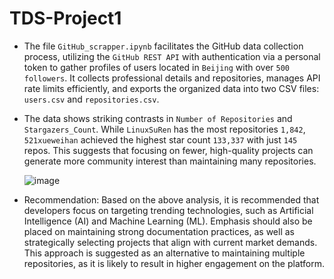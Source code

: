 # TDS-Project1
* The file `GitHub_scrapper.ipynb` facilitates the GitHub data collection process, utilizing the `GitHub REST API` with authentication via a personal token to gather     profiles of users located in `Beijing` with over `500 followers`. It collects professional details and repositories, manages API rate limits efficiently, and          exports the organized data into two CSV files: `users.csv` and `repositories.csv`.

* The data shows striking contrasts in `Number of Repositories` and `Stargazers_Count`. While `LinuxSuRen` has the most repositories `1,842`, `521xueweihan` achieved the highest star count `133,337` with just `145` repos. This suggests that focusing on fewer, high-quality projects can generate more community interest than maintaining many repositories.

    ![image](https://github.com/user-attachments/assets/72b1b588-e32e-4653-80c9-ab6f37d7f6f7)

* Recommendation: Based on the above analysis, it is recommended that developers focus on targeting trending technologies, such as Artificial Intelligence (AI) and Machine Learning (ML). Emphasis should also be placed on maintaining strong documentation practices, as well as strategically selecting projects that align with current market demands. This approach is suggested as an alternative to maintaining multiple repositories, as it is likely to result in higher engagement on the platform.

